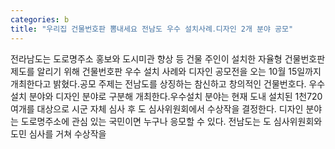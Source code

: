 ```yaml
---
categories: b
title: "우리집 건물번호판 뽐내세요 전남도 우수 설치사례․디자인 2개 분야 공모"
---
```

전라남도는 도로명주소 홍보와 도시미관 향상 등 건물 주인이 설치한 자율형 건물번호판 제도를 알리기 위해 건물번호판 우수 설치 사례와 디자인 공모전을 오는 10월 15일까지 개최한다고 밝혔다.공모 주제는 전남도를 상징하는 참신하고 창의적인 건물번호다. 우수 설치 분야와 디자인 분야로 구분해 개최한다.우수설치 분야는 현재 도내 설치된 1천720여개를 대상으로 시군 자체 심사 후 도 심사위원회에서 수상작을 결정한다. 디자인 분야는 도로명주소에 관심 있는 국민이면 누구나 응모할 수 있다. 전남도는 도 심사위원회와 도민 심사를 거쳐 수상작을